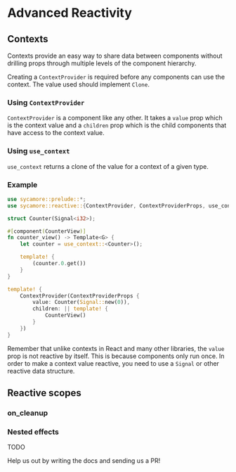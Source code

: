 # Advanced Reactivity

## Contexts

Contexts provide an easy way to share data between components without drilling props through
multiple levels of the component hierarchy.

Creating a `ContextProvider` is required before any components can use the context. The value used
should implement `Clone`.

### Using `ContextProvider`

`ContextProvider` is a component like any other. It takes a `value` prop which is the context value
and a `children` prop which is the child components that have access to the context value.

### Using `use_context`

`use_context` returns a clone of the value for a context of a given type.

### Example

```rust
use sycamore::prelude::*;
use sycamore::reactive::{ContextProvider, ContextProviderProps, use_context};

struct Counter(Signal<i32>);

#[component(CounterView)]
fn counter_view() -> Template<G> {
    let counter = use_context::<Counter>();

    template! {
        (counter.0.get())
    }
}

template! {
    ContextProvider(ContextProviderProps {
        value: Counter(Signal::new(0)),
        children: || template! {
            CounterView()
        }
    })
}
```

Remember that unlike contexts in React and many other libraries, the `value` prop is not reactive by
itself. This is because components only run once. In order to make a context value reactive, you
need to use a `Signal` or other reactive data structure.

## Reactive scopes

### on_cleanup

### Nested effects

TODO

Help us out by writing the docs and sending us a PR!
